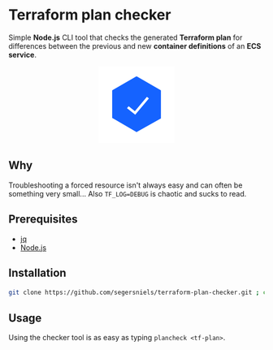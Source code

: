 # Terraform plan checker
Simple **Node.js** CLI tool that checks the generated **Terraform plan** for differences between the previous and new **container definitions** of an **ECS service**.

<p align="center">
<img src="img/verified.png">
</p>

## Why
Troubleshooting a forced resource isn't always easy and can often be something very small... Also `TF_LOG=DEBUG` is chaotic and sucks to read.

## Prerequisites
- [jq](https://stedolan.github.io/jq)
- [Node.js](https://nodejs.org/en)

## Installation
```bash
git clone https://github.com/segersniels/terraform-plan-checker.git ; cd terraform-plan-checker ; npm install -g
```

## Usage
Using the checker tool is as easy as typing `plancheck <tf-plan>`.

